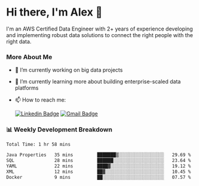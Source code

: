 # Hi there, I'm Alex  👋

I'm an AWS Certified Data Engineer with 2+ years of experience developing and implementing robust data solutions to connect the right people with the right data. 

### More About Me

- 🔭 I’m currently working on big data projects
- 🌱 I’m currently learning more about building enterprise-scaled data platforms
- 📫 How to reach me:

  [![Linkedin Badge](https://img.shields.io/badge/LinkedIn-0077B5?style=for-the-badge&logo=linkedin&logoColor=white)](https://www.linkedin.com/in/itsalexchen) [![Gmail Badge](https://img.shields.io/badge/Gmail-D14836?style=for-the-badge&logo=gmail&logoColor=white)](mailto:itsalexchen@gmail.com)




### 📊 Weekly Development Breakdown
<!--START_SECTION:waka-->

```txt
Total Time: 1 hr 58 mins

Java Properties   35 mins         ███████▒░░░░░░░░░░░░░░░░░   29.69 %
SQL               28 mins         ██████░░░░░░░░░░░░░░░░░░░   23.64 %
YAML              22 mins         ████▓░░░░░░░░░░░░░░░░░░░░   19.12 %
XML               12 mins         ██▓░░░░░░░░░░░░░░░░░░░░░░   10.45 %
Docker            9 mins          ██░░░░░░░░░░░░░░░░░░░░░░░   07.57 %
```

<!--END_SECTION:waka-->

